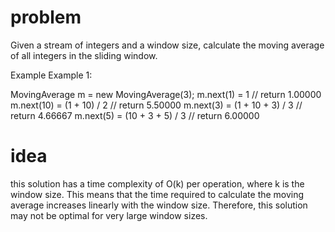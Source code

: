 # problem
Given a stream of integers and a window size, calculate the moving average of all integers in the sliding window.

Example
Example 1:

MovingAverage m = new MovingAverage(3);
m.next(1) = 1 // return 1.00000
m.next(10) = (1 + 10) / 2 // return 5.50000
m.next(3) = (1 + 10 + 3) / 3 // return 4.66667
m.next(5) = (10 + 3 + 5) / 3 // return 6.00000

# idea

this solution has a time complexity of O(k) per operation, where k is the window size. This means that the time required to calculate the moving average increases linearly with the window size. Therefore, this solution may not be optimal for very large window sizes. 
